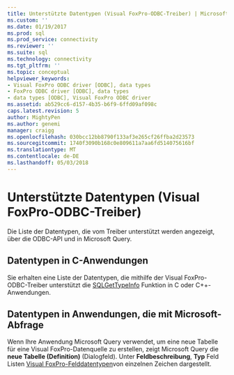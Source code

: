 ```yaml
---
title: Unterstützte Datentypen (Visual FoxPro-ODBC-Treiber) | Microsoft Docs
ms.custom: ''
ms.date: 01/19/2017
ms.prod: sql
ms.prod_service: connectivity
ms.reviewer: ''
ms.suite: sql
ms.technology: connectivity
ms.tgt_pltfrm: ''
ms.topic: conceptual
helpviewer_keywords:
- Visual FoxPro ODBC driver [ODBC], data types
- FoxPro ODBC driver [ODBC], data types
- data types [ODBC], Visual FoxPro ODBC driver
ms.assetid: ab529cc6-d157-4b35-b6f9-6ffd09af098c
caps.latest.revision: 5
author: MightyPen
ms.author: genemi
manager: craigg
ms.openlocfilehash: 030bcc12bb8790f133af3e265cf26ffba2d23573
ms.sourcegitcommit: 1740f3090b168c0e809611a7aa6fd514075616bf
ms.translationtype: MT
ms.contentlocale: de-DE
ms.lasthandoff: 05/03/2018
---
```

# <a name="supported-data-types-visual-foxpro-odbc-driver"></a>Unterstützte Datentypen (Visual FoxPro-ODBC-Treiber)
Die Liste der Datentypen, die vom Treiber unterstützt werden angezeigt, über die ODBC-API und in Microsoft Query.  
  
## <a name="data-types-in-c-applications"></a>Datentypen in C-Anwendungen  
 Sie erhalten eine Liste der Datentypen, die mithilfe der Visual FoxPro-ODBC-Treiber unterstützt die [SQLGetTypeInfo](../../odbc/microsoft/sqlgettypeinfo-visual-foxpro-odbc-driver.md) Funktion in C oder C++-Anwendungen.  
  
## <a name="data-types-in-applications-using-microsoft-query"></a>Datentypen in Anwendungen, die mit Microsoft-Abfrage  
 Wenn Ihre Anwendung Microsoft Query verwendet, um eine neue Tabelle für eine Visual FoxPro-Datenquelle zu erstellen, zeigt Microsoft Query die **neue Tabelle (Definition)** (Dialogfeld). Unter **Feldbeschreibung**, **Typ** Feld Listen [Visual FoxPro-Felddatentypen](../../odbc/microsoft/visual-foxpro-field-data-types.md)von einzelnen Zeichen dargestellt.
